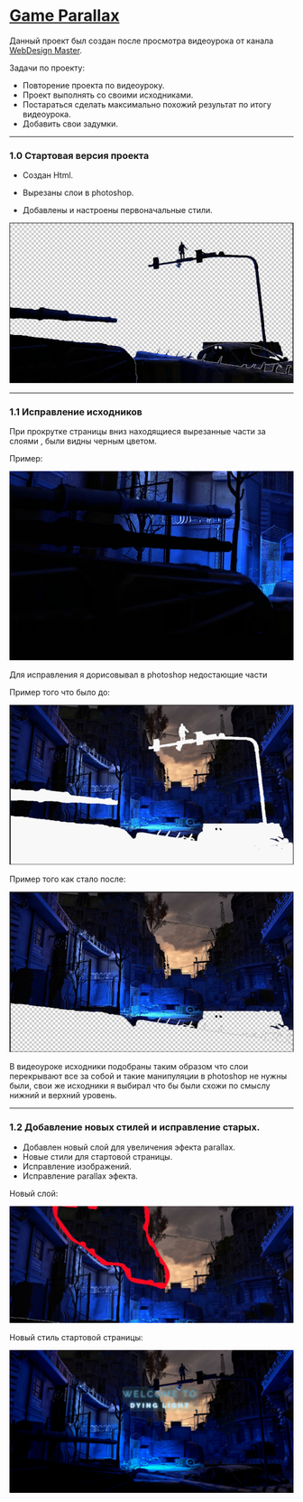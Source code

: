# [Game Parallax](game-parralax.vercel.app)

Данный проект был создан после просмотра видеоурока от канала [WebDesign Master](https://www.youtube.com/@wdm).

Задачи по проекту:

- Повторение проекта по видеоуроку.
- Проект выполнять со своими исходниками.
- Постараться сделать максимально похожий результат по итогу видеоурока.
- Добавить свои задумки.

---

### 1.0 Стартовая версия проекта

- Создан Html.
- Вырезаны слои в photoshop.

- Добавлены и настроены первоначальные стили.

![layers](material_for_description/layers.jpg)

---

### 1.1 Исправление исходников

При прокрутке страницы вниз находящиеся вырезанные части за слоями
, были видны черным цветом.

Пример:

![projectV1.1](material_for_description/layers_example.jpg)

Для исправления я дорисовывал в photoshop недостающие части

Пример того что было до:

![projectV1.1](material_for_description/city_example_before.jpg)

Пример того как стало после:

![projectV1.1](material_for_description/city_example_after.jpg)

В видеоуроке исходники подобраны таким образом что слои перекрывают все за собой и такие манипуляции в photoshop не нужны были, свои же исходники я выбирал что бы были схожи по смыслу нижний и верхний уровень.

---

### 1.2 Добавление новых стилей и исправление старых.

- Добавлен новый слой для увеличения эфекта parallax.
- Новые стили для стартовой страницы.
- Исправление изображений.
- Исправление parallax эфекта.

Новый слой:

![projectV1.2 layer_back](material_for_description/new_layer_back.jpg)

Новый стиль стартовой страницы:

![projectV1.2 layer_main](material_for_description/example_main.jpg)
